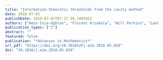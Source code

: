 ```yaml
---
title: "Information-theoretic thresholds from the cavity method"
date: 2018-07-01
publishDate: 2019-07-01T07:17:39.189392Z
authors: ["Amin Coja-Oghlan", "Florent Krzakala", "Will Perkins", "Lenka Zdeborová"]
publication_types: ["2"]
abstract: ""
featured: false
publication: "*Advances in Mathematics*"
url_pdf: "https://doi.org/10.1016%2Fj.aim.2018.05.029"
doi: "10.1016/j.aim.2018.05.029"
---
```


